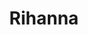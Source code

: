 ---
layout: post
title: Rihanna

boneWarsFrom: <span>late</span> 2010
boneWarsTo: 2011

webArchive: http://web.archive.org/web/20101215044213/http://www.rihannanow.com/
presentDay: http://www.rihannanow.com/

fieldPaleontologist: fakednostalgia

fossilOne: /fossils/rihannanow-fossil--one.png
fossilTwo: /fossils/rihannanow-fossil--two.png

exhibitBackground: '#eba7a9'
exhibitOne: /exhibits/rihannanow-exhibit--one.png
exhibitTwo: /exhibits/rihannanow-exhibit--two.png
---